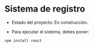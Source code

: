 <h1>Sistema de registro</h1>

- Estado del proyecto: En construcción.

- Para ejecutar el sistema, debes poner:

``` npm install react ```

